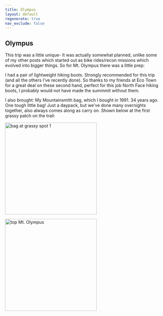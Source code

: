 ```yaml
---
title: Olympus
layout: default
regenerate: true
nav_exclude: false
---
```


## Olympus

This trip was a little unique- It was actually somewhat planned, unlike some of my other posts which started out as bike rides/recon missions which evolved into bigger things.  So for Mt. Olympus there was a little prep:

I had a pair of lightweight hiking boots.  Strongly recommended for this trip (and all the others I've recently done).  So thanks to my friends at Eco Town for a great deal on these second hand, perfect for this job North Face hiking boots, I probably would not have made the summmit without them.  

I also brought:  My Mountainsmith bag, which I bought in 1991.  34 years ago.  One tough little bag!  Just a daypack, but we've done many overnights together, also always comes along as carry on.  Shown below at the first grassy patch on the trail:





<p><img src="../oahuv1/images/olympusgrass1.JPG" alt="bag at grassy spot 1" height="300px" /></p>


<p><img src="../oahuv1/images/olympus2.JPG" alt="top Mt. Olympus" height="300px" /></p>


<!--
<p>
<video width="320" height="240" controls>
<source src="../oahuv1/images/kaala.webm" type="video/webm">
  Your browser does not support the video tag.
</video>
</p>
-->
